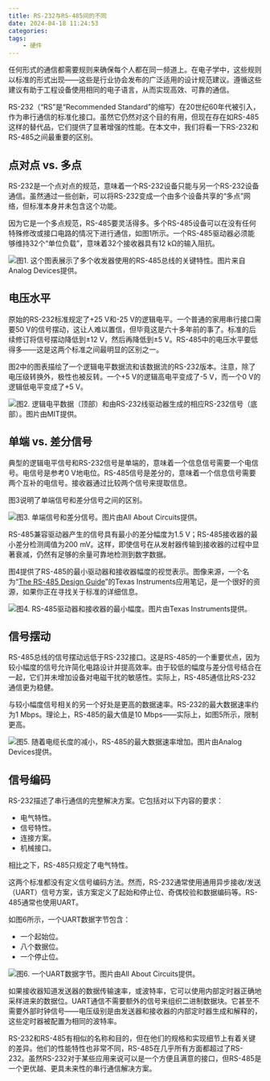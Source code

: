 ```yaml
---
title: RS-232与RS-485间的不同
date: 2024-04-18 11:24:53
categories:
tags:
    - 硬件
---
```



任何形式的通信都需要规则来确保每个人都在同一频道上。在电子学中，这些规则以标准的形式出现——这些是行业协会发布的广泛适用的设计规范建议。遵循这些建议有助于工程设备使用相同的电子语言，从而实现高效、可靠的通信。

RS-232（“RS”是“Recommended Standard”的缩写）在20世纪60年代被引入，作为串行通信的标准化接口。虽然它仍然对这个目的有用，但现在存在如RS-485这样的替代品，它们提供了显著增强的性能。在本文中，我们将看一下RS-232和RS-485之间最重要的区别。

## 点对点 vs. 多点

RS-232是一个点对点的规范，意味着一个RS-232设备只能与另一个RS-232设备通信。虽然通过一些创新，可以将RS-232变成一个由多个设备共享的“多点”网络，但标准本身并未包含这个功能。

因为它是一个多点规范，RS-485要灵活得多。多个RS-485设备可以在没有任何特殊修改或接口电路的情况下进行通信，如图1所示。一个RS-485驱动器必须能够维持32个“单位负载”，意味着32个接收器具有12 kΩ的输入阻抗。

![图1. 这个图表展示了多个收发器使用的RS-485总线的关键特性。图片来自Analog Devices提供。](https://imgs.boringhex.top/blog/20240418221419.png)

<!-- more -->

## 电压水平

原始的RS-232标准规定了+25 V和-25 V的逻辑电平。一个普通的家用串行接口需要50 V的信号摆动，这让人难以置信，但毕竟这是六十多年前的事了。标准的后续修订将信号摆动降低到±12 V，然后再降低到±5 V。RS-485中的电压水平要低得多——这是这两个标准之间最明显的区别之一。

图2中的图表描绘了一个逻辑电平数据流和该数据流的RS-232版本。注意，除了电压级转换外，极性也被反转。一个+5 V的逻辑高电平变成了-5 V，而一个0 V的逻辑低电平变成了+5 V。

![图2. 逻辑电平数据（顶部）和由RS-232线驱动器生成的相应RS-232信号（底部）。图片由MIT提供。](https://imgs.boringhex.top/blog/20240418221847.png)

## 单端 vs. 差分信号

典型的逻辑电平信号和RS-232信号是单端的，意味着一个信息信号需要一个电信号。电信号是参考0 V地电位。RS-485信号是差分的，意味着一个信息信号需要两个互补的电信号。接收器通过比较两个信号来提取信息。

图3说明了单端信号和差分信号之间的区别。

![图3. 单端信号和差分信号。图片由All About Circuits提供。](https://imgs.boringhex.top/blog/20240418222234.png)

RS-485兼容驱动器产生的信号具有最小的差分幅度为1.5 V；RS-485接收器的最小差分检测阈值为200 mV。这样，即使信号在从发射器传输到接收器的过程中显著衰减，仍然有足够的余量可靠地检测到数字数据。

图4提供了RS-485的最小驱动器和接收器幅度的视觉表示。图像来源，一个名为“[The RS-485 Design Guide](https://www.ti.com/lit/an/slla272d/slla272d.pdf?ts=1710081041322)”的Texas Instruments应用笔记，是一个很好的资源，如果你正在寻找关于标准的详细信息。

![图4. RS-485驱动器和接收器的最小幅度。图片由Texas Instruments提供。](https://imgs.boringhex.top/blog/20240418222625.png)

## 信号摆动

RS-485总线的信号摆动远低于RS-232接口。这是RS-485的一个重要优点，因为较小幅度的信号允许简化电路设计并提高效率。由于较低的幅度与差分信号结合在一起，它们并未增加设备对电磁干扰的敏感性。实际上，RS-485通信比RS-232通信更为稳健。

与较小幅度信号相关的另一个好处是更高的数据速率。RS-232的最大数据速率约为1 Mbps。理论上，RS-485的最大值是10 Mbps——实际上，如图5所示，限制更高。

![图5. 随着电缆长度的减小，RS-485的最大数据速率增加。图片由Analog Devices提供。](https://imgs.boringhex.top/blog/20240418222854.png)

## 信号编码

RS-232描述了串行通信的完整解决方案。它包括对以下内容的要求：

- 电气特性。
- 信号特性。
- 连接方案。
- 机械接口。

相比之下，RS-485只规定了电气特性。

这两个标准都没有定义信号编码方法。然而，RS-232通常使用通用异步接收/发送（UART）信号方案，该方案定义了起始和停止位、奇偶校验和数据编码等。RS-485通常也使用UART。

如图6所示，一个UART数据字节包含：

- 一个起始位。
- 八个数据位。
- 一个停止位。

![图6. 一个UART数据字节。图片由All About Circuits提供。](https://imgs.boringhex.top/blog/20240418223108.png)

如果接收器知道发送器的数据传输速率，或波特率，它可以使用内部定时器正确地采样进来的数据位。UART通信不需要额外的信号来组织二进制数据块。它甚至不需要外部时钟信号——电压级别是由发送器和接收器的内部定时器生成和解释的，这些定时器被配置为相同的波特率。

RS-232和RS-485有相似的名称和目的，但在他们的规格和实现细节上有着关键的差异。他们的性能特性也非常不同，RS-485在几乎所有方面都超过了RS-232。虽然RS-232对于某些应用来说可以是一个方便且满意的接口，但RS-485是一个更优越、更具未来性的串行通信解决方案。